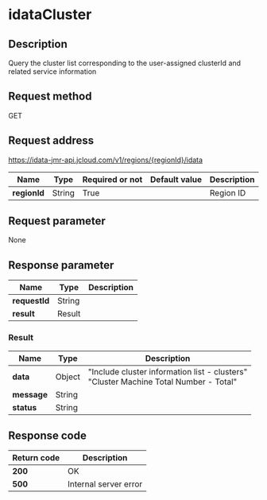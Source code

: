 # idataCluster


## Description
Query the cluster list corresponding to the user-assigned clusterId and related service information

## Request method
GET

## Request address
https://idata-jmr-api.jcloud.com/v1/regions/{regionId}/idata

|Name|Type|Required or not|Default value|Description|
|---|---|---|---|---|
|**regionId**|String|True| |Region ID|

## Request parameter
None


## Response parameter
|Name|Type|Description|
|---|---|---|
|**requestId**|String| |
|**result**|Result| |


### Result
|Name|Type|Description|
|---|---|---|
|**data**|Object|"Include cluster information list - clusters"<br>"Cluster Machine Total Number - Total"<br>|
|**message**|String| |
|**status**|String| |

## Response code
|Return code|Description|
|---|---|
|**200**|OK|
|**500**|Internal server error|

